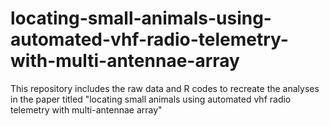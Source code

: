 # locating-small-animals-using-automated-vhf-radio-telemetry-with-multi-antennae-array
This repository includes the raw data and R codes to recreate the analyses in the paper titled "locating small animals using automated vhf radio telemetry with multi-antennae array"
